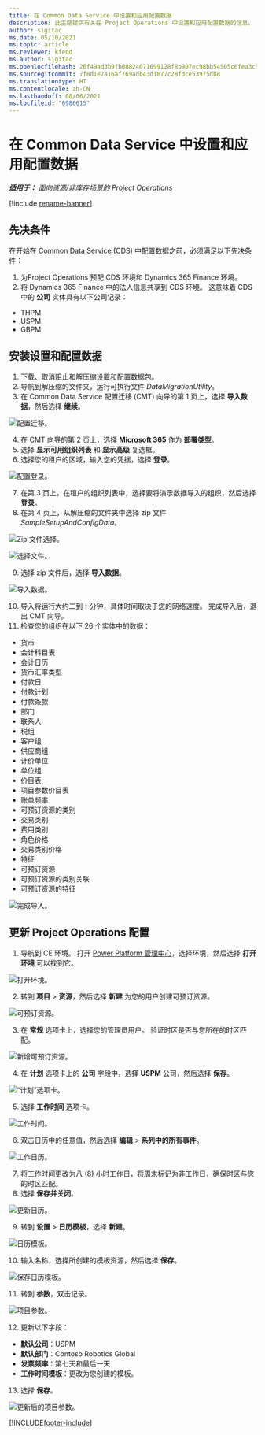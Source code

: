 ```yaml
---
title: 在 Common Data Service 中设置和应用配置数据
description: 此主题提供有关在 Project Operations 中设置和应用配置数据的信息。
author: sigitac
ms.date: 05/10/2021
ms.topic: article
ms.reviewer: kfend
ms.author: sigitac
ms.openlocfilehash: 26f49ad3b9fb08824071699128f8b907ec98bb54505c6fea3c97288cbaf31633
ms.sourcegitcommit: 7f8d1e7a16af769adb43d1877c28fdce53975db8
ms.translationtype: HT
ms.contentlocale: zh-CN
ms.lasthandoff: 08/06/2021
ms.locfileid: "6986615"
---
```

# <a name="set-up-and-apply-configuration-data-in-the-common-data-service"></a>在 Common Data Service 中设置和应用配置数据 

_**适用于：** 面向资源/非库存场景的 Project Operations_

[!include [rename-banner](~/includes/cc-data-platform-banner.md)]

## <a name="prerequisites"></a>先决条件

在开始在 Common Data Service (CDS) 中配置数据之前，必须满足以下先决条件：

1.  为Project Operations 预配 CDS 环境和 Dynamics 365 Finance 环境。
2.  将 Dynamics 365 Finance 中的法人信息共享到 CDS 环境。 这意味着 CDS 中的 **公司** 实体具有以下公司记录：
  - THPM
  - USPM
  - GBPM

## <a name="install-setup-and-configuration-data"></a>安装设置和配置数据

1. 下载、取消阻止和解压缩[设置和配置数据包](https://download.microsoft.com/download/e/2/d/e2da6c98-d5dd-450c-aabe-fd6bf2ba374b/ProjOpsSampleSetupData-%20Integrated%20Latest.zip)。
2. 导航到解压缩的文件夹，运行可执行文件 *DataMigrationUtility*。
3. 在 Common Data Service 配置迁移 (CMT) 向导的第 1 页上，选择 **导入数据**，然后选择 **继续**。

![配置迁移。](./media/1ConfigurationMigration.png)

4. 在 CMT 向导的第 2 页上，选择 **Microsoft 365** 作为 **部署类型**。
5. 选择 **显示可用组织列表** 和 **显示高级** 复选框。
6. 选择您的租户的区域，输入您的凭据，选择 **登录**。

![配置登录。](./media/2ConfigurationSignin.png)

7. 在第 3 页上，在租户的组织列表中，选择要将演示数据导入的组织，然后选择 **登录**。
8. 在第 4 页上，从解压缩的文件夹中选择 zip 文件 *SampleSetupAndConfigData*。

![Zip 文件选择。](./media/3ZipFile.png)

![选择文件。](./media/4SelectAFile.png)

9. 选择 zip 文件后，选择 **导入数据**。

![导入数据。](./media/5ImportData.png)

10. 导入将运行大约二到十分钟，具体时间取决于您的网络速度。 完成导入后，退出 CMT 向导。 
11. 检查您的组织在以下 26 个实体中的数据：

  - 货币
  - 会计科目表
  - 会计日历
  - 货币汇率类型
  - 付款日
  - 付款计划
  - 付款条款
  - 部门
  - 联系人​​
  - 税组
  - 客户组
  - 供应商组
  - 计价单位
  - 单位组
  - 价目表
  - 项目参数价目表
  - 账单频率
  - 可预订资源的类别
  - 交易类别
  - 费用类别
  - 角色价格
  - 交易类别价格
  - 特征
  - 可预订资源
  - 可预订资源的类别关联
  - 可预订资源的特征

![完成导入。](./media/6CompleteImport.png)

## <a name="update-project-operations-configurations"></a>更新 Project Operations 配置

1. 导航到 CE 环境。 打开 [Power Platform 管理中心](https://admin.powerplatform.microsoft.com/environments)，选择环境，然后选择 **打开环境** 可以找到它。 

![打开环境。](./media/7OpenEnvironment.png)

2. 转到 **项目** > **资源**，然后选择 **新建** 为您的用户创建可预订资源。

![可预订资源。](./media/8BookableResources.png)

3. 在 **常规** 选项卡上，选择您的管理员用户。 验证时区是否与您所在的时区匹配。 

![新增可预订资源。](./media/9NewBookableResource.png)

4. 在 **计划** 选项卡上的 **公司** 字段中，选择 **USPM** 公司，然后选择 **保存**。 

![“计划”选项卡。](./media/10SchedulingTab.png)

5. 选择 **工作时间** 选项卡。  

![工作时间。](./media/11WorkHours.png)

6. 双击日历中的任意值，然后选择 **编辑** > **系列中的所有事件**。 

![工作日历。](./media/12WorkCalendar.png)

7. 将工作时间更改为八 (8) 小时工作日，将周末标记为非工作日，确保时区与您的时区匹配。 
8. 选择 **保存并关闭**。

![更新日历。](./media/13UpdateCalendar.png)

9. 转到 **设置** > **日历模板**，选择 **新建**。
 
 ![日历模板。](./media/14CalendarTemplates.png)
 
 10. 输入名称，选择所创建的模板资源，然后选择 **保存**。 
 
 ![保存日历模板。](./media/15SaveCalendarTemplate.png)
 
 11. 转到 **参数**，双击记录。 
 
 ![项目参数。](./media/16ProjectParameters.png)
 
12. 更新以下字段：

 - **默认公司**：USPM
 - **默认部门**：Contoso Robotics Global
 - **发票频率**：第七天和最后一天
 - **工作时间模板**：更改为您创建的模板。

13. 选择 **保存**。 

![更新后的项目参数。](./media/17UpdatedProjectParameters.png)


[!INCLUDE[footer-include](../includes/footer-banner.md)]
